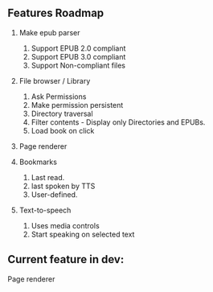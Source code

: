 ## Features Roadmap
1. Make epub parser
    1. Support EPUB 2.0 compliant
    1. Support EPUB 3.0 compliant
    1. Support Non-compliant files

1. File browser / Library
    1. Ask Permissions
    1. Make permission persistent
    1. Directory traversal
    1. Filter contents - Display only Directories and EPUBs.
    1. Load book on click

1. Page renderer

1. Bookmarks
    1. Last read.
    1. last spoken by TTS
    1. User-defined.

1. Text-to-speech
    1. Uses media controls
    1. Start speaking on selected text

## Current feature in dev:
Page renderer